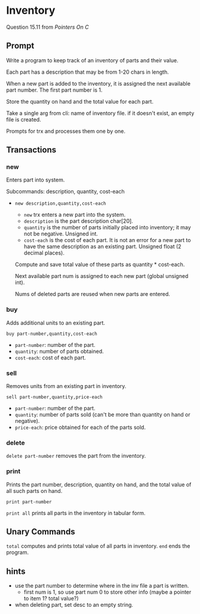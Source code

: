 # Inventory

Question 15.11 from *Pointers On C*

## Prompt

Write a program to keep track of an inventory of parts and their value.

Each part has a description that may be from 1-20 chars in length.

When a new part is added to the inventory, it is assigned the next available part number.
The first part number is 1.

Store the quantity on hand and the total value for each part.

Take a single arg from cli: name of inventory file. if it doesn't exist, an empty file is created.

Prompts for trx and processes them one by one.

## Transactions

### new

  Enters part into system.

  Subcommands: description, quantity, cost-each

- `new description,quantity,cost-each`
  - `new` trx enters a new part into the system.
  - `description` is the part description char[20].
  - `quantity` is the number of parts initially placed into inventory; it may not be negative. Unsigned int.
  - `cost-each` is the cost of each part. It is not an error for a new part to have the same description as an existing part. Unsigned float (2 decimal places).

  Compute and save total value of these parts as quantity * cost-each.
  
  Next available part num is assigned to each new part (global unsigned int).

  Nums of deleted parts are reused when new parts are entered.

### buy

  Adds additional units to an existing part.
  
  `buy part-number,quantity,cost-each`
  
- `part-number`: number of the part.
- `quantity`: number of parts obtained.
- `cost-each`: cost of each part.

### sell

  Removes units from an existing part in inventory.
  
  `sell part-number,quantity,price-each`
  
- `part-number`: number of the part.
- `quantity`: number of parts sold (can't be more than quantity on hand or negative).
- `price-each`: price obtained for each of the parts sold.

### delete

  `delete part-number` removes the part from the inventory.

### print

  Prints the part number, description, quantity on hand, and the total value of all such parts on hand.
  
  `print part-number`
  
  `print all` prints all parts in the inventory in tabular form.

## Unary Commands

`total` computes and prints total value of all parts in inventory.
`end` ends the program.

## hints

- use the part number to determine where in the inv file a part is written.
  - first num is 1, so use part num 0 to store other info (maybe a pointer to
    item 1? total value?)
- when deleting part, set desc to an empty string.

